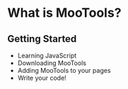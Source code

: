 What is MooTools?
=================

Getting Started
---------------


* Learning JavaScript
* Downloading MooTools
* Adding MooTools to your pages
* Write your code!
